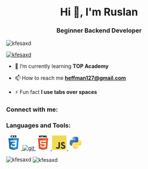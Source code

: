<h1 align="center">Hi 👋, I'm Ruslan</h1>
<h3 align="center">Beginner Backend Developer</h3>

<p align="left"> <img src="https://komarev.com/ghpvc/?username=kfesaxd&label=Profile%20views&color=0e75b6&style=flat" alt="kfesaxd" /> </p>

<p align="left"> <a href="https://github.com/ryo-ma/github-profile-trophy"><img src="https://github-profile-trophy.vercel.app/?username=kfesaxd" alt="kfesaxd" /></a> </p>

- 🌱 I’m currently learning **TOP Academy**

- 📫 How to reach me **heffman127@gmail.com**

- ⚡ Fun fact **I use tabs over spaces**

<h3 align="left">Connect with me:</h3>
<p align="left">
</p>

<h3 align="left">Languages and Tools:</h3>
<p align="left"> <a href="https://www.w3schools.com/css/" target="_blank" rel="noreferrer"> <img src="https://raw.githubusercontent.com/devicons/devicon/master/icons/css3/css3-original-wordmark.svg" alt="css3" width="40" height="40"/> </a> <a href="https://git-scm.com/" target="_blank" rel="noreferrer"> <img src="https://www.vectorlogo.zone/logos/git-scm/git-scm-icon.svg" alt="git" width="40" height="40"/> </a> <a href="https://www.w3.org/html/" target="_blank" rel="noreferrer"> <img src="https://raw.githubusercontent.com/devicons/devicon/master/icons/html5/html5-original-wordmark.svg" alt="html5" width="40" height="40"/> </a> <a href="https://developer.mozilla.org/en-US/docs/Web/JavaScript" target="_blank" rel="noreferrer"> <img src="https://raw.githubusercontent.com/devicons/devicon/master/icons/javascript/javascript-original.svg" alt="javascript" width="40" height="40"/> </a> <a href="https://www.python.org" target="_blank" rel="noreferrer"> <img src="https://raw.githubusercontent.com/devicons/devicon/master/icons/python/python-original.svg" alt="python" width="40" height="40"/> </a> </p>

<p><img align="left" src="https://github-readme-stats.vercel.app/api/top-langs?username=kfesaxd&show_icons=true&locale=en&layout=compact" alt="kfesaxd" /></p>

<p>&nbsp;<img align="center" src="https://github-readme-stats.vercel.app/api?username=kfesaxd&show_icons=true&locale=en" alt="kfesaxd" /></p>
